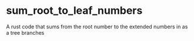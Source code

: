 # sum_root_to_leaf_numbers
A rust code that sums from the root number to the extended numbers in as a tree branches
